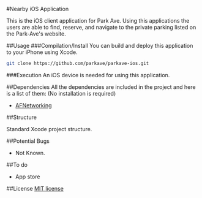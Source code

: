 #Nearby iOS Application

This is the iOS client application for Park Ave. Using this applications the users are able to find, reserve, and navigate to the private parking listed on the Park-Ave's website.

##Usage
###Compilation/Install
You can build and deploy this application to your iPhone using Xcode.

```bash
git clone https://github.com/parkave/parkave-ios.git
```

###Execution
An iOS device is needed for using this application.


##Dependencies
All the dependencies are included in the project and here is a list of them: (No installation is required)
* [AFNetworking](https://github.com/AFNetworking/AFNetworking.git)

##Structure

Standard Xcode project structure.

##Potential Bugs

* Not Known.

##To do

* App store

##License
[MIT license](http://opensource.org/licenses/MIT) 
